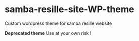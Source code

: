 # samba-resille-site-WP-theme
Custom wordpress theme for samba resille website

**Deprecated theme** 
Use at your own risk !
